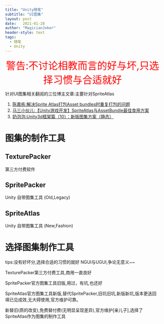 ```yaml
---
title: "Unity随笔"
subtitle: "UI图集"
layout: post
date:   2021-01-28
author: "MagicianJoker"
header-style: text
tags:
  - 随笔
  - Unity
---
```


<center> <font color=red size = 6>警告:不讨论相教而言的好与坏,只选择习惯与合适就好</font> </center>

针对UI图集相关翻阅的三位博主文章:主要针对SpriteAtlas

1. [陈嘉栋:解决Sprite Atlas打包Asset bundles时重复打包的问题](https://zhuanlan.zhihu.com/p/90277661)
2. [马三小伙儿:【Unity游戏开发】SpriteAtlas与AssetBundle最佳食用方案](https://www.cnblogs.com/msxh/p/14194756.html)
3. [奶泡泡:Unity3d框架篇（10）：新版图集方案（静态）](https://zhuanlan.zhihu.com/p/78679511)

# 图集的制作工具

## TexturePacker

第三方付费软件



## SpritePacker

Unity 自带图集工具 (Old,Legacy)



## SpriteAtlas

Unity 自带图集工具 (New,Fashion)





# 选择图集制作工具

tips:没有好坏分,选择合适的习惯的就好        NGUI与UGUI,争论无意义~~

TexturePacker第三方付费工具,商用一直良好

SpritePacker官方图集工具旧版,用过，有坑,也还好

SpriteAtlas官方图集工具新版,替代SpritePacker,旧坑旧坑,新版新坑,版本更迭回填已见成效,无大碍使用,官方维护可靠。

新替旧(质的改变),免费替付费(无明显呈现差异),官方维护[亲儿子],选择了SpriteAtlas作为图集的制作工具







